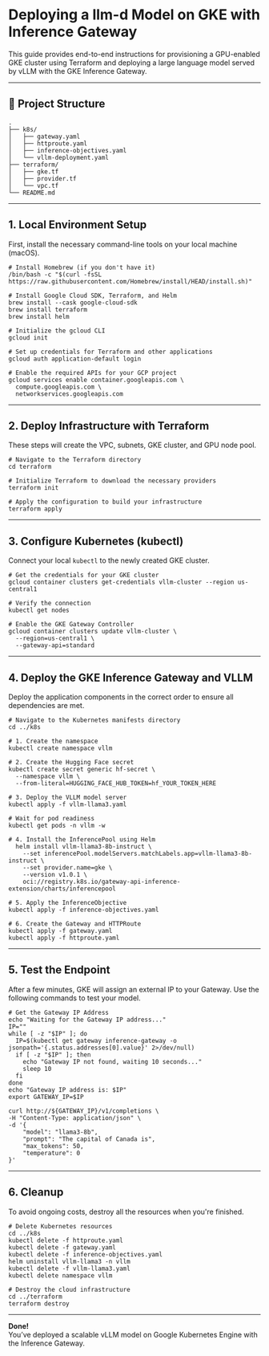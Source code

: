 # Deploying a llm-d Model on GKE with Inference Gateway

This guide provides end-to-end instructions for provisioning a GPU-enabled GKE cluster using Terraform and deploying a large language model served by vLLM with the GKE Inference Gateway.

---

## 📁 Project Structure

    .
    ├── k8s/
    │   ├── gateway.yaml
    │   ├── httproute.yaml
    │   ├── inference-objectives.yaml
    │   └── vllm-deployment.yaml
    ├── terraform/
    │   ├── gke.tf
    │   ├── provider.tf
    │   └── vpc.tf
    └── README.md

---

## 1. Local Environment Setup

First, install the necessary command-line tools on your local machine (macOS).

    # Install Homebrew (if you don't have it)
    /bin/bash -c "$(curl -fsSL https://raw.githubusercontent.com/Homebrew/install/HEAD/install.sh)"

    # Install Google Cloud SDK, Terraform, and Helm
    brew install --cask google-cloud-sdk
    brew install terraform
    brew install helm

    # Initialize the gcloud CLI
    gcloud init

    # Set up credentials for Terraform and other applications
    gcloud auth application-default login

    # Enable the required APIs for your GCP project
    gcloud services enable container.googleapis.com \
      compute.googleapis.com \
      networkservices.googleapis.com

---

## 2. Deploy Infrastructure with Terraform

These steps will create the VPC, subnets, GKE cluster, and GPU node pool.

    # Navigate to the Terraform directory
    cd terraform

    # Initialize Terraform to download the necessary providers
    terraform init

    # Apply the configuration to build your infrastructure
    terraform apply

---

## 3. Configure Kubernetes (kubectl)

Connect your local `kubectl` to the newly created GKE cluster.

    # Get the credentials for your GKE cluster
    gcloud container clusters get-credentials vllm-cluster --region us-central1

    # Verify the connection
    kubectl get nodes

    # Enable the GKE Gateway Controller
    gcloud container clusters update vllm-cluster \
      --region=us-central1 \
      --gateway-api=standard

---

## 4. Deploy the GKE Inference Gateway and VLLM

Deploy the application components in the correct order to ensure all dependencies are met.

    # Navigate to the Kubernetes manifests directory
    cd ../k8s

    # 1. Create the namespace
    kubectl create namespace vllm

    # 2. Create the Hugging Face secret
    kubectl create secret generic hf-secret \
      --namespace vllm \
      --from-literal=HUGGING_FACE_HUB_TOKEN=hf_YOUR_TOKEN_HERE

    # 3. Deploy the VLLM model server
    kubectl apply -f vllm-llama3.yaml

    # Wait for pod readiness
    kubectl get pods -n vllm -w

    # 4. Install the InferencePool using Helm
      helm install vllm-llama3-8b-instruct \
        --set inferencePool.modelServers.matchLabels.app=vllm-llama3-8b-instruct \
        --set provider.name=gke \
        --version v1.0.1 \
        oci://registry.k8s.io/gateway-api-inference-extension/charts/inferencepool

    # 5. Apply the InferenceObjective
    kubectl apply -f inference-objectives.yaml

    # 6. Create the Gateway and HTTPRoute
    kubectl apply -f gateway.yaml
    kubectl apply -f httproute.yaml

---

## 5. Test the Endpoint

After a few minutes, GKE will assign an external IP to your Gateway. Use the following commands to test your model.

    # Get the Gateway IP Address
    echo "Waiting for the Gateway IP address..."
    IP=""
    while [ -z "$IP" ]; do
      IP=$(kubectl get gateway inference-gateway -o jsonpath='{.status.addresses[0].value}' 2>/dev/null)
      if [ -z "$IP" ]; then
        echo "Gateway IP not found, waiting 10 seconds..."
        sleep 10
      fi
    done
    echo "Gateway IP address is: $IP"
    export GATEWAY_IP=$IP

    curl http://${GATEWAY_IP}/v1/completions \
    -H "Content-Type: application/json" \
    -d '{
        "model": "llama3-8b",
        "prompt": "The capital of Canada is",
        "max_tokens": 50,
        "temperature": 0
    }'

---

## 6. Cleanup

To avoid ongoing costs, destroy all the resources when you're finished.

    # Delete Kubernetes resources
    cd ../k8s
    kubectl delete -f httproute.yaml
    kubectl delete -f gateway.yaml
    kubectl delete -f inference-objectives.yaml
    helm uninstall vllm-llama3 -n vllm
    kubectl delete -f vllm-llama3.yaml
    kubectl delete namespace vllm

    # Destroy the cloud infrastructure
    cd ../terraform
    terraform destroy

---

**Done!**  
You’ve deployed a scalable vLLM model on Google Kubernetes Engine with the Inference Gateway.
